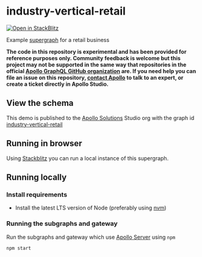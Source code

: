 # industry-vertical-retail

[![Open in StackBlitz](https://developer.stackblitz.com/img/open_in_stackblitz.svg)](https://stackblitz.com/github/apollosolutions/industry-vertical-retail)

Example [supergraph](https://www.apollographql.com/docs/federation) for a retail business

**The code in this repository is experimental and has been provided for reference purposes only. Community feedback is welcome but this project may not be supported in the same way that repositories in the official [Apollo GraphQL GitHub organization](https://github.com/apollographql) are. If you need help you can file an issue on this repository, [contact Apollo](https://www.apollographql.com/contact-sales) to talk to an expert, or create a ticket directly in Apollo Studio.**

## View the schema

This demo is published to the [Apollo Solutions](https://studio.apollographql.com/org/apollo-solutions/graphs) Studio org with the graph id [industry-vertical-retail](https://studio.apollographql.com/graph/industry-vertical-retail/home?variant=test)

## Running in browser

Using [Stackblitz](https://stackblitz.com/github/apollosolutions/industry-vertical-retail) you can run a local instance of this supergraph.

## Running locally

### Install requirements
* Install the latest LTS version of Node (preferably using [nvm](https://github.com/nvm-sh/nvm))

### Running the subgraphs and gateway

Run the subgraphs and gateway which use [Apollo Server](https://www.apollographql.com/docs/apollo-server/) using `npm`

```shell
npm start
```
